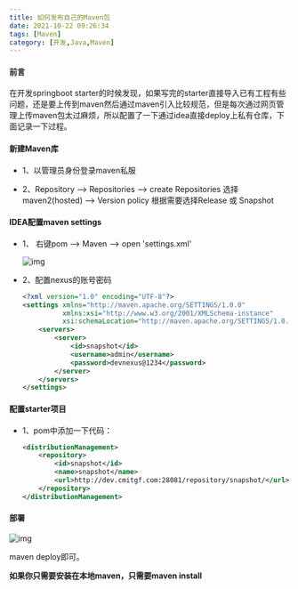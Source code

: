```yaml
---
title: 如何发布自己的Maven包
date: 2021-10-22 09:26:34
tags: [Maven]
category: [开发,Java,Maven]
---
```


#### 前言

在开发springboot starter的时候发现，如果写完的starter直接导入已有工程有些问题，还是要上传到maven然后通过maven引入比较规范，但是每次通过网页管理上传maven包太过麻烦，所以配置了一下通过idea直接deploy上私有仓库，下面记录一下过程。
<!-- more -->
#### 新建Maven库

* 1、以管理员身份登录maven私服

* 2、Repository --> Repositories --> create Repositories 
 选择maven2(hosted) --> Version policy 根据需要选择Release 或 Snapshot



#### IDEA配置maven settings

* 1、 右键pom --> Maven --> open 'settings.xml'

  ![img](https://note.vgearen.com/images/如何发布自己的Maven包/img.png)

* 2、配置nexus的账号密码
    ```xml
    <?xml version="1.0" encoding="UTF-8"?>
    <settings xmlns="http://maven.apache.org/SETTINGS/1.0.0"
              xmlns:xsi="http://www.w3.org/2001/XMLSchema-instance"
              xsi:schemaLocation="http://maven.apache.org/SETTINGS/1.0.0 http://maven.apache.org/xsd/settings-1.0.0.xsd">
        <servers>
            <server>
                <id>snapshot</id>
                <username>admin</username>
                <password>devnexus@1234</password>
            </server>
        </servers>
    </settings>
    ```

#### 配置starter项目

* 1、pom中添加一下代码：

    ```xml
    <distributionManagement>
        <repository>
            <id>snapshot</id>
            <name>snapshot</name>
            <url>http://dev.cmitgf.com:28081/repository/snapshot/</url>
        </repository>
    </distributionManagement>
    ```

#### 部署
![img](https://note.vgearen.com/images/如何发布自己的Maven包/img_1.png)

maven deploy即可。

**如果你只需要安装在本地maven，只需要maven install**

